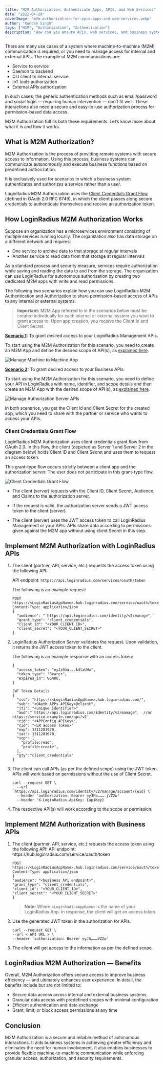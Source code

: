 ```yaml
---
title: "M2M Authorization: Authenticate Apps, APIs, and Web Services"
date: "2022-04-29"
coverImage: "m2m-authorization-for-apis-apps-and-web-services.webp"
author: "Kundan Singh"
tags: ["M2M", "Authorization", "Authentication"]
description: "How can you ensure APIs, web services, and business systems communicate and access the information securely without human intervention? The answer is machine-to-machine (M2M) authorization."
---
```


There are many use cases of a system where machine-to-machine (M2M) communication is required, or you need to manage access for internal and external APIs. The example of M2M communications are:

- Service to service
- Daemon to backend
- CLI client to internal service
- IoT tools authorization
- External APIs authorization

In such cases, the generic authentication methods such as email/password and social login — requiring human intervention — don’t fit well. These interactions also need a secure and easy-to-use authorization process for permission-based data access.

M2M Authorization fulfills both these requirements. Let’s know more about what it is and how it works.

## What is M2M Authorization?

M2M Authorization is the process of providing remote systems with secure access to information. Using this process, business systems can communicate autonomously and execute business functions based on predefined authorization.

It is exclusively used for scenarios in which a business system authenticates and authorizes a service rather than a user.

LoginRadius M2M Authorization uses the [Client Credentials Grant Flow](#client-credentials-grant-flow) (defined in OAuth 2.0 RFC 6749), in which the client passes along secure credentials to authenticate themselves and receive an authorization token.

## How LoginRadius M2M Authorization Works

Suppose an organization has a microservices environment consisting of multiple services running locally. The organization also has data storage on a different network and requires:

- One service to archive data to that storage at regular intervals
- Another service to read data from that storage at regular intervals

As a standard process and security measure, services require authorization while saving and reading the data to and from the storage. The organization can use LoginRadius for autonomous authorization by creating two dedicated M2M apps with write and read permissions.

The following two scenarios explain how you can use LoginRadius M2M Authentication and Authorization to share permission-based access of APIs to any internal or external systems:

> **Important:** M2M App referred to in the scenarios below must be created individually for each internal or external system you want to grant access to. Upon app creation, you receive the Client Id and Client Secret.

**[Scenario 1](#implement-m2m-authorization-with-loginradius-apis):** To grant desired access to your LoginRadius Management APIs.

To start using the M2M Authorization for this scenario, you need to create an M2M App and define the desired scope of API(s), as [explained here](https://www.loginradius.com/docs/api/v2/single-sign-on/Machine-to-Machine/overview/#adminconsoleconfigurationformmauthentication3).

![Manage Machine to Machine App](manage-machine-to-machine-app.webp)

**[Scenario 2](#implement-m2m-authorization-with-business-apis):** To grant desired access to your Business APIs.

To start using the M2M Authorization for this scenario, you need to define your API in LoginRadius with name, identifier, and scope details and then create an M2M App with the desired scope of API(s), as [explained here](https://www.loginradius.com/docs/api/v2/single-sign-on/Machine-to-Machine/overview/#adminconsoleconfigurationformmauthentication3). 

![Manage Authorization Server APIs](manage-authorization-server-apis.webp)

In both scenarios, you get the Client Id and Client Secret for the created app, which you need to share with the partner or service who wants to access your APIs.

### Client Credentials Grant Flow
LoginRadius M2M Authorization uses client credentials grant flow from OAuth 2.0. In this flow, the client (depicted as Server 1 and Server 2 in the diagram below) holds Client ID and Client Secret and uses them to request an access token.

This grant-type flow occurs strictly between a client app and the authorization server. The user does not participate in this grant-type flow.

![Client Credentials Grant Flow](client-credentials-grant-flow.webp)

- The client (server) requests with the Client ID, Client Secret, Audience, and Claims to the authorization server.

- If the request is valid, the authorization server sends a JWT access token to the client (server). 

- The client (server) uses the JWT access token to call LoginRadius Management or your APIs. APIs share data according to permissions given against the M2M app without using client Secret in this step.

## Implement M2M Authorization with LoginRadius APIs
1. The client (partner, API, service, etc.) requests the access token using the following API:
  
    API endpoint: `https://api.loginradius.com/services/oauth/token`

    The following is an example request:

    ```
    POST https://<LoginRadiusAppName>.hub.loginradius.com/service/oauth/token
    Content-Type: application/json
    {
      "audience": "`https://api.loginradius.com/identity/v2/manage",`
      "grant_type": "client_credentials",
      "client_id": "<YOUR_CLIENT_ID>",
      "client_secret": "<YOUR_CLIENT_SECRET>"
    }
    ```

2. LoginRadius Authorization Server validates the request. Upon validation, it returns the JWT access token to the client.
 
    The following is an example response with an access token:

    ```
    {
      "access_token": "eyJz93a...k4laUWw",
      "token_type": "Bearer",
      "expires_in": 86400,
    }
    
    JWT Token Details
    {
      "iss": "https://<LoginRadiusAppName>.hub.loginradius.com/",
      "sub": "<OAuth APPs APIKey>@client",
      "jti": "<unique Identifier>"
      "aud":"`https://api.loginradius.com/identity/v2/manage",  //or https://service.example.com/api/v2`
      "cid": "<APPConfig APIKey>",
      "sid": "<LR access Token>"  
      "exp": 1311281970,
      "iat": 1311281670,
      "scp": [
        "profile:read",
        "profile:create",
      ],
      "gty":"client_credentials"
    }
    ```

3. The client can call APIs (as per the defined scope) using the JWT token. APIs will work based on permissions without the use of Client Secret.

    ```
    curl --request GET \
      --url `https://api.loginradius.com/identity/v2/manage/account/{uid} \`
      --header 'authorization: Bearer eyJhb……….jVZ2w'
      --header 'X-LoginRadius-ApiKey: {apiKey}
    ```
 
4. The respective API(s) will work according to the scope or permission.

## Implement M2M Authorization with Business APIs 
1. The client (partner, API, service, etc.) requests the access token using the following API:
API endpoint: https://<LoginRadiusAppName>hub.loginradius.com/service/oauth/token

    ```
    POST https://<LoginRadiusAppName>.hub.loginradius.com/service/oauth/token
    Content-Type: application/json
    {
    "audience": "<business API endpoint>",
    "grant_type": "client_credentials",
    "client_id": "<YOUR_CLIENT_ID>",
    "client_secret": "<YOUR_CLIENT_SECRET>"
    }
    ```
    
    > **Note:** Where `<LoginRadiusAppName>` is the name of your LoginRadius App.
    In response, the client will get an access token. 

2. Use the generated JWT token in the authorization for APIs.

    ```
    curl --request GET \
    --url < API URL > \
    --header 'authorization: Bearer eyJh………VZ2w'
    ```
  
3. The client will get access to the information as per the defined scope.
 
## LoginRadius M2M Authorization — Benefits

Overall, M2M Authorization offers secure access to improve business efficiency — and ultimately enhances user experience. In detail, the benefits include but are not limited to:

- Secure data access across internal and external business systems
- Granular data access with predefined scopes with minimal configuration
- Efficient authentication and data exchange 
- Grant, limit, or block access permissions at any time

## Conclusion

M2M Authorization is a secure and reliable method of autonomous interactions. It aids business systems in achieving greater efficiency and eliminates the need for human involvement. It also enables businesses to provide flexible machine-to-machine communication while enforcing granular access, authorization, and security requirements.
